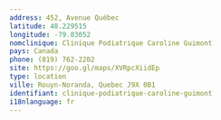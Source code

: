 ```yaml
---
address: 452, Avenue Québec
latitude: 48.229515
longitude: -79.03052
nomclinique: Clinique Podiatrique Caroline Guimont
pays: Canada
phone: (819) 762-2202
site: https://goo.gl/maps/XVRpcXiidEp
type: location
ville: Rouyn-Noranda, Quebec J9X 0B1
identifiant: clinique-podiatrique-caroline-guimont
i18nlanguage: fr
---
```


